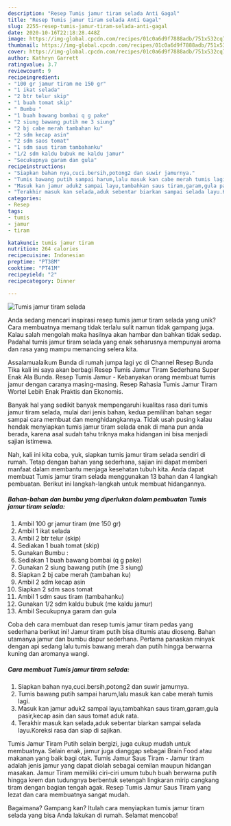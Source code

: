 ```yaml
---
description: "Resep Tumis jamur tiram selada Anti Gagal"
title: "Resep Tumis jamur tiram selada Anti Gagal"
slug: 2255-resep-tumis-jamur-tiram-selada-anti-gagal
date: 2020-10-16T22:18:28.448Z
image: https://img-global.cpcdn.com/recipes/01c0a6d9f7888adb/751x532cq70/tumis-jamur-tiram-selada-foto-resep-utama.jpg
thumbnail: https://img-global.cpcdn.com/recipes/01c0a6d9f7888adb/751x532cq70/tumis-jamur-tiram-selada-foto-resep-utama.jpg
cover: https://img-global.cpcdn.com/recipes/01c0a6d9f7888adb/751x532cq70/tumis-jamur-tiram-selada-foto-resep-utama.jpg
author: Kathryn Garrett
ratingvalue: 3.7
reviewcount: 9
recipeingredient:
- "100 gr jamur tiram me 150 gr"
- "1 ikat selada"
- "2 btr telur skip"
- "1 buah tomat skip"
- " Bumbu "
- "1 buah bawang bombai q g pake"
- "2 siung bawang putih me 3 siung"
- "2 bj cabe merah tambahan ku"
- "2 sdm kecap asin"
- "2 sdm saos tomat"
- "1 sdm saus tiram tambahanku"
- "1/2 sdm kaldu bubuk me kaldu jamur"
- "Secukupnya garam dan gula"
recipeinstructions:
- "Siapkan bahan nya,cuci.bersih,potong2 dan suwir jamurnya."
- "Tumis bawang putih sampai harum,lalu masuk kan cabe merah tumis lagi."
- "Masuk kan jamur aduk2 sampai layu,tambahkan saus tiram,garam,gula pasir,kecap asin dan saus tomat aduk rata."
- "Terakhir masuk kan selada,aduk sebentar biarkan sampai selada layu.Koreksi rasa dan siap di sajikan."
categories:
- Resep
tags:
- tumis
- jamur
- tiram

katakunci: tumis jamur tiram 
nutrition: 264 calories
recipecuisine: Indonesian
preptime: "PT38M"
cooktime: "PT41M"
recipeyield: "2"
recipecategory: Dinner

---
```



![Tumis jamur tiram selada](https://img-global.cpcdn.com/recipes/01c0a6d9f7888adb/751x532cq70/tumis-jamur-tiram-selada-foto-resep-utama.jpg)

Anda sedang mencari inspirasi resep tumis jamur tiram selada yang unik? Cara membuatnya memang tidak terlalu sulit namun tidak gampang juga. Kalau salah mengolah maka hasilnya akan hambar dan bahkan tidak sedap. Padahal tumis jamur tiram selada yang enak seharusnya mempunyai aroma dan rasa yang mampu memancing selera kita.

Assalamualaikum Bunda di rumah jumpa lagi yc di Channel Resep Bunda Tika kali ini saya akan berbagi Resep Tumis Jamur Tiram Sederhana Super Enak Ala Bunda. Resep Tumis Jamur - Kebanyakan orang membuat tumis jamur dengan caranya masing-masing. Resep Rahasia Tumis Jamur Tiram Wortel Lebih Enak Praktis dan Ekonomis.

Banyak hal yang sedikit banyak mempengaruhi kualitas rasa dari tumis jamur tiram selada, mulai dari jenis bahan, kedua pemilihan bahan segar sampai cara membuat dan menghidangkannya. Tidak usah pusing kalau hendak menyiapkan tumis jamur tiram selada enak di mana pun anda berada, karena asal sudah tahu triknya maka hidangan ini bisa menjadi sajian istimewa.


Nah, kali ini kita coba, yuk, siapkan tumis jamur tiram selada sendiri di rumah. Tetap dengan bahan yang sederhana, sajian ini dapat memberi manfaat dalam membantu menjaga kesehatan tubuh kita. Anda dapat membuat Tumis jamur tiram selada menggunakan 13 bahan dan 4 langkah pembuatan. Berikut ini langkah-langkah untuk membuat hidangannya.

<!--inarticleads1-->

##### Bahan-bahan dan bumbu yang diperlukan dalam pembuatan Tumis jamur tiram selada:

1. Ambil 100 gr jamur tiram (me 150 gr)
1. Ambil 1 ikat selada
1. Ambil 2 btr telur (skip)
1. Sediakan 1 buah tomat (skip)
1. Gunakan  Bumbu :
1. Sediakan 1 buah bawang bombai (q g pake)
1. Gunakan 2 siung bawang putih (me 3 siung)
1. Siapkan 2 bj cabe merah (tambahan ku)
1. Ambil 2 sdm kecap asin
1. Siapkan 2 sdm saos tomat
1. Ambil 1 sdm saus tiram (tambahanku)
1. Gunakan 1/2 sdm kaldu bubuk (me kaldu jamur)
1. Ambil Secukupnya garam dan gula


Coba deh cara membuat dan resep tumis jamur tiram pedas yang sederhana berikut ini! Jamur tiram putih bisa ditumis atau dioseng. Bahan utamanya jamur dan bumbu dapur sederhana. Pertama panaskan minyak dengan api sedang lalu tumis bawang merah dan putih hingga berwarna kuning dan aromanya wangi. 

<!--inarticleads2-->

##### Cara membuat Tumis jamur tiram selada:

1. Siapkan bahan nya,cuci.bersih,potong2 dan suwir jamurnya.
1. Tumis bawang putih sampai harum,lalu masuk kan cabe merah tumis lagi.
1. Masuk kan jamur aduk2 sampai layu,tambahkan saus tiram,garam,gula pasir,kecap asin dan saus tomat aduk rata.
1. Terakhir masuk kan selada,aduk sebentar biarkan sampai selada layu.Koreksi rasa dan siap di sajikan.


Tumis Jamur Tiram Putih selain bergizi, juga cukup mudah untuk membuatnya. Selain enak, jamur juga dianggap sebagai Brain Food atau makanan yang baik bagi otak. Tumis Jamur Saus Tiram - Jamur tiram adalah jenis jamur yang dapat diolah sebagai cemilan maupun hidangan masakan. Jamur Tiram memiliki ciri-ciri umum tubuh buah berwarna putih hingga krem dan tudungnya berbentuk setengah lingkaran mirip cangkang tiram dengan bagian tengah agak. Resep Tumis Jamur Saus Tiram yang lezat dan cara membuatnya sangat mudah. 

Bagaimana? Gampang kan? Itulah cara menyiapkan tumis jamur tiram selada yang bisa Anda lakukan di rumah. Selamat mencoba!

